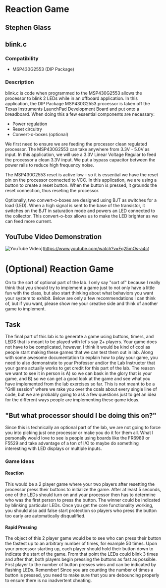 # Reaction Game
## Stephen Glass

## blink.c
### Compatibility
* MSP430G2553 (DIP Package)

### Description
blink.c is code when programmed to the MSP430G2553 allows the processor to blink 2 LEDs while in an offboard application. In this application, the DIP Package MSP430G2553 processor is taken off the Texas Instruments LaunchPad Development Board and put onto a breadboard. When doing this a few essential components are necessary:
* Power regulation
* Reset circuitry
* Convert-o-boxes (optional)

We first need to ensure we are feeding the processor clean regulated processor. The MSP430G2553 can take anywhere from 3.3V - 5.0V as input. In this application, we will use a 3.3V Linear Voltage Regular to feed the processor a clean 3.3V input. We put a bypass capacitor between the power rails to reduce high frequency noise.

The MSP430G2553 reset is active low - so it is essential we have the reset pin on the processor connected to VCC. In this application, we are using a button to create a reset button. When the button is pressed, it grounds the reset connection, thus reseting the processor.

Optionally, two convert-o-boxes are designed using BJT as switches for a load (LED). When a high signal is sent to the base of the transistor, it switches on the BJT in saturation mode and powers an LED connected to the collector. This convert-o-box allows us to make the LED brighter as we can feed more current.

## YouTube Video Demonstration
![YouTube Video](https://img.youtube.com/vi/Fg25mOs-a4c/0.jpg)](https://www.youtube.com/watch?v=Fg25mOs-a4c)



# (Optional) Reaction Game
On to the sort of optional part of the lab. I only say "sort of" because I really think that you should try to implement a game just to not only have a little fun with the class, but also start thinking about what behaviors you want your system to exhibit. Below are only a few recommendations I can think of, but if you want, please show me your creative side and think of another game to implement.

## Task
The final part of this lab is to generate a game using buttons, timers, and LEDS that is meant to be played with let's say 2+ players. Your game does not have to be complicated, however, I think it would be kind of cool as people start making these games that we can test them out in lab. Along with some awesome documentation to explain how to play your game, you need to also demonstrate to your Professor and/or the Lab Instructor that your game actually works to get credit for this part of the lab. The reason we want to see it in person is A) so we can bask in the glory that is your game, and B) so we can get a good look at the game and see what you have implemented from the lab exercises so far. This is not meant to be a "Grill session" where we rake you over the coals about every single line of code, but we are probably going to ask a few questions just to get an idea for the different ways people are implementing these game ideas.

## "But what processor should I be doing this on?"
Since this is technically an optional part of the lab, we are not going to force you into picking just one processor or make you do it for them all. What I personally would love to see is people using boards like the FR6989 or F5529 and take advantage of a ton of I/O to maybe do something interesting with LED displays or multiple inputs.

### Game Ideas
#### Reaction
This would be a 2 player game where your two players after resetting the processor press their buttons to initialize the game. After at least 5 seconds, one of the LEDs should turn on and your processor then has to determine who was the first person to press the button. The winner could be indicated by blinking particular LEDs. Once you get the core functionality working, you should also add false start protection so players who press the button too early are automatically disqualified.

#### Rapid Pressing
The object of this 2 player game would be to see who can press their button the fastest up to an arbitrary number of times, for example 50 times. Upon your processor starting up, each player should hold their button down to indicate the start of the game. From that point the LEDs could blink 3 times and after that, both players begin pressing the buttons as fast as possible. First player to the number of button presses wins and can be indicated by flashing LEDs. Remember! Since you are counting the number of times a button is pressed, you need to make sure that you are debouncing properly to ensure there is no inadvertent cheating.
